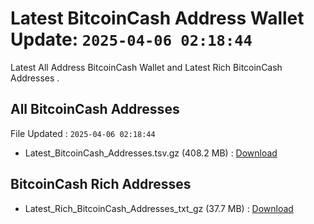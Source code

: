 # Latest BitcoinCash Address Wallet Update: `2025-04-06 02:18:44`

Latest All Address BitcoinCash Wallet and Latest Rich BitcoinCash Addresses .

## All BitcoinCash Addresses

File Updated : `2025-04-06 02:18:44`

- Latest_BitcoinCash_Addresses.tsv.gz (408.2 MB) : [Download](https://github.com/Pymmdrza/Rich-Address-Wallet/releases/tag/BitcoinCash)

## BitcoinCash Rich Addresses

- Latest_Rich_BitcoinCash_Addresses_txt_gz (37.7 MB) : [Download](https://github.com/Pymmdrza/Rich-Address-Wallet/releases/tag/BitcoinCash)

